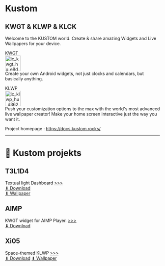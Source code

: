 # Kustom
KWGT &amp; KLWP &amp; KLCK
--
Welcome to the KUSTOM world. Create & share amazing Widgets and Live Wallpapers for your device.

KWGT     
<img width="50" height="50" alt="ic_kwgt_hu_e8d779f778243857" src="https://github.com/user-attachments/assets/ae3f0ddd-cf0a-477e-9ccc-6b70ec73f400" />    
Create your own Android widgets, not just clocks and calendars, but basically anything.


KLWP    
<img width="50" height="50" alt="ic_klwp_hu_d362d419a16bdda4" src="https://github.com/user-attachments/assets/580cd105-b31e-486f-8eb2-3c154c19e89f" />    
Push your customization options to the max with the world's most advanced live wallpaper creator! Make your home screen interactive just the way you want it.

Project homepage : https://docs.kustom.rocks/    
    
----    
      
# 📱 Kustom projekts     
      
## T3L1D4        
Textual light Dashboard   [>>>](https://github.com/n4zz/Kustom/blob/main/Projects/T3L1D4/T3L1D4.md)     
[⬇ Download](https://github.com/n4zz/Kustom/releases/download/T3L1D4-v1.2/T3L1D4.klwp)       
[⬇ Wallpaper](https://github.com/n4zz/Kustom/blob/main/Projects/T3L1D4/T3L1D4-background.png)    

## AIMP     
KWGT widget for AIMP Player.   [>>>](https://github.com/n4zz/Kustom/blob/main/Projects/AIMP/widget%20for%20aimp.md)        
[⬇ Download](https://github.com/n4zz/Kustom/releases/download/AIMP_widget-v1.2/Aimp_v12.kwgt)      
     
## Xi05        
Space-themed KLWP  [>>>](https://github.com/n4zz/Kustom/blob/main/Projects/T3L1D4/T3L1D4.md)     
[⬇ Download](https://github.com/n4zz/Kustom/releases/download/Xi05_v.1.1b/Xi05_v11b.klwp)
[⬇ Wallpaper](https://github.com/n4zz/Kustom/blob/main/Projects/T3L1D4/T3L1D4-background.png)    
